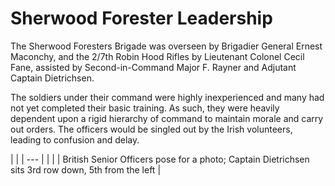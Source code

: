 # Sherwood Forester Leadership

The Sherwood Foresters Brigade was overseen by Brigadier General Ernest
Maconchy, and the 2/7th Robin Hood Rifles by Lieutenant Colonel Cecil Fane,
assisted by Second-in-Command Major F. Rayner and Adjutant Captain Dietrichsen. 

The soldiers under their command were highly inexperienced and many had not yet
completed their basic training. As such, they were heavily dependent upon a
rigid hierarchy of command to maintain morale and carry out orders. The officers
would be singled out by the Irish volunteers, leading to confusion and delay.

  |  | | --- | |  | | British Senior Officers pose for a photo; Captain
Dietrichsen sits 3rd row down, 5th from the left  |

